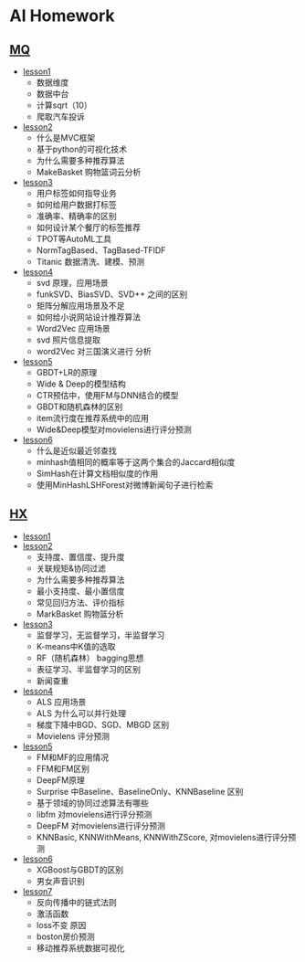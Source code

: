 # AI Homework
##  [MQ](./MQ)
- [lesson1](./MQ/lesson-1)
    - 数据维度
    - 数据中台
    - 计算sqrt（10）
    - 爬取汽车投诉
- [lesson2](./MQ/lesson-2)
    - 什么是MVC框架
    - 基于python的可视化技术
    - 为什么需要多种推荐算法
    - MakeBasket 购物篮词云分析
- [lesson3](./MQ/lesson-3)
    - 用户标签如何指导业务
    - 如何给用户数据打标签
    - 准确率、精确率的区别
    - 如何设计某个餐厅的标签推荐
    - TPOT等AutoML工具
    - NormTagBased、TagBased-TFIDF
    - Titanic 数据清洗、建模、预测
- [lesson4](./MQ/lesson-4)
    - svd 原理，应用场景
    - funkSVD、BiasSVD、SVD++ 之间的区别
    - 矩阵分解应用场景及不足
    - 如何给小说网站设计推荐算法
    - Word2Vec 应用场景
    - svd 照片信息提取
    - word2Vec 对三国演义进行 分析
- [lesson5](./MQ/lesson-5)
    - GBDT+LR的原理
    - Wide & Deep的模型结构
    - CTR预估中，使用FM与DNN结合的模型
    - GBDT和随机森林的区别
    - item流行度在推荐系统中的应用
    - Wide&Deep模型对movielens进行评分预测
- [lesson6](./MQ/lesson-6)
    - 什么是近似最近邻查找
    - minhash值相同的概率等于这两个集合的Jaccard相似度
    - SimHash在计算文档相似度的作用
    - 使用MinHashLSHForest对微博新闻句子进行检索

## [HX](./HX)
- [lesson1](./HX/lesson-1)
- [lesson2](./HX/lesson-2)
    - 支持度、置信度、提升度
    - 关联规矩&协同过滤
    - 为什么需要多种推荐算法
    - 最小支持度、最小置信度
    - 常见回归方法、评价指标
    - MarkBasket 购物篮分析
- [lesson3](./HX/lesson-3)
    - 监督学习，无监督学习，半监督学习
    - K-means中K值的选取
    - RF（随机森林） bagging思想
    - 表征学习、半监督学习的区别
    - 新闻查重
- [lesson4](./HX/lesson-4)
    - ALS 应用场景
    - ALS 为什么可以并行处理
    - 梯度下降中BGD、SGD、MBGD 区别
    - Movielens 评分预测
- [lesson5](./HX/lesson-5)
    - FM和MF的应用情况
    - FFM和FM区别
    - DeepFM原理
    - Surprise 中Baseline、BaselineOnly、KNNBaseline 区别
    - 基于领域的协同过滤算法有哪些
    - libfm 对movielens进行评分预测
    - DeepFM 对movielens进行评分预测
    - KNNBasic, KNNWithMeans, KNNWithZScore, 对movielens进行评分预测
- [lesson6](./HX/lesson-6)
    - XGBoost与GBDT的区别
    - 男女声音识别
- [lesson7](./HX/lesson-7)
    - 反向传播中的链式法则
    - 激活函数
    - loss不变 原因
    - boston房价预测
    - 移动推荐系统数据可视化